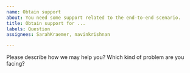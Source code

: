 ```yaml
---
name: Obtain support
about: You need some support related to the end-to-end scenario.
title: Obtain support for ...
labels: Question
assignees: SarahKraemer, navinkrishnan

---
```


Please describe how we may help you? Which kind of problem are you facing?
